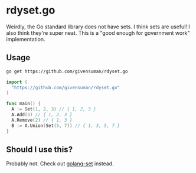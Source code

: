 # rdyset.go

Weirdly, the Go standard library does not have sets. I think sets are useful! I also think they're super neat.
This is a "good enough for government work" implementation.

## Usage

```bash
go get https://github.com/givensuman/rdyset.go
```

```go
import (
  "https://github.com/givensuman/rdyset.go"
)

func main() {
  A := Set(1, 2, 3) // { 1, 2, 3 }
  A.Add(3) // { 1, 2, 3 }
  A.Remove(2) // { 1, 3 }
  B := A.Union(Set(5, 7)) // { 1, 3, 5, 7 }
}
```

## Should I use this?

Probably not. Check out [golang-set](https://github.com/deckarep/golang-set) instead.
